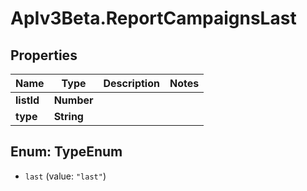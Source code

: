 # ApIv3Beta.ReportCampaignsLast

## Properties

Name | Type | Description | Notes
------------ | ------------- | ------------- | -------------
**listId** | **Number** |  | 
**type** | **String** |  | 



## Enum: TypeEnum


* `last` (value: `"last"`)




